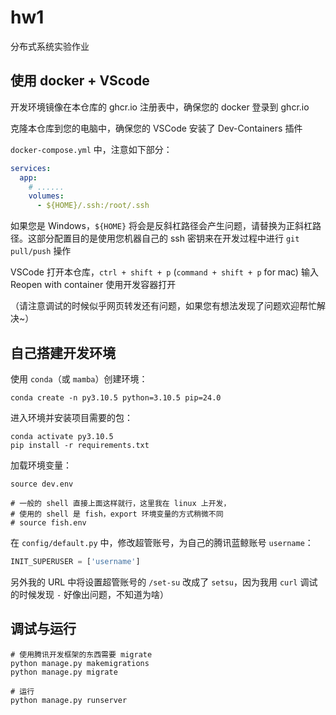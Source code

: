 # hw1

分布式系统实验作业

## 使用 docker + VScode

开发环境镜像在本仓库的 ghcr.io 注册表中，确保您的 docker 登录到 ghcr.io

克隆本仓库到您的电脑中，确保您的 VSCode 安装了 Dev-Containers 插件

`docker-compose.yml` 中，注意如下部分：

``` yaml yaml
services:
  app:
    # ......
    volumes:
      - ${HOME}/.ssh:/root/.ssh
```

如果您是 Windows，`${HOME}` 将会是反斜杠路径会产生问题，请替换为正斜杠路径。这部分配置目的是使用您机器自己的 ssh 密钥来在开发过程中进行 `git pull/push` 操作

VSCode 打开本仓库，`ctrl + shift + p` (`command + shift + p` for mac) 输入 Reopen with container 使用开发容器打开

（请注意调试的时候似乎网页转发还有问题，如果您有想法发现了问题欢迎帮忙解决~）

## 自己搭建开发环境

使用 `conda`（或 `mamba`）创建环境：

```shell shell
conda create -n py3.10.5 python=3.10.5 pip=24.0
```

进入环境并安装项目需要的包：

```shell shell
conda activate py3.10.5
pip install -r requirements.txt
```

加载环境变量：

```shell shell
source dev.env

# 一般的 shell 直接上面这样就行，这里我在 linux 上开发，
# 使用的 shell 是 fish，export 环境变量的方式稍微不同
# source fish.env
```

在 `config/default.py` 中，修改超管账号，为自己的腾讯蓝鲸账号 `username`：

```python python
INIT_SUPERUSER = ['username'] 
```

另外我的 URL 中将设置超管账号的 `/set-su` 改成了 `setsu`，因为我用 `curl` 调试的时候发现 `-` 好像出问题，不知道为啥）

## 调试与运行

```shell shell
# 使用腾讯开发框架的东西需要 migrate
python manage.py makemigrations
python manage.py migrate

# 运行
python manage.py runserver
```